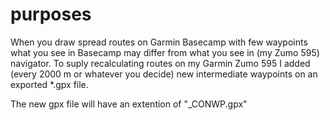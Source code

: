 # purposes
When you draw spread routes on Garmin Basecamp with few waypoints what you see in Basecamp
may differ from what you see in (my Zumo 595) navigator.
To suply recalculating routes on my Garmin Zumo 595 
I added (every 2000 m or whatever you decide)  new intermediate waypoints on an exported 
*.gpx file.

The new gpx file will have an extention of "_CONWP.gpx"
